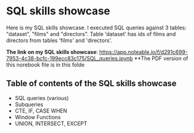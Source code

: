 # SQL skills showcase
Here is my SQL skills showcase. I executed SQL queries against 3 tables: "dataset", "films" and "directors". 
Table 'dataset' has ids of films and directors from tables 'films' and 'directors'.

**The link on my SQL skills showcase**: https://app.noteable.io/f/d291c699-7953-4c38-bcfc-199ecc83c175/SQL_queries.ipynb
**The PDF version of this norebook file is in this folde

## Table of contents of the SQL skills showcase
* SQL queries (various)
* Subqueries
* CTE, IF, CASE WHEN
* Window Functions
* UNION, INTERSECT, EXCEPT
